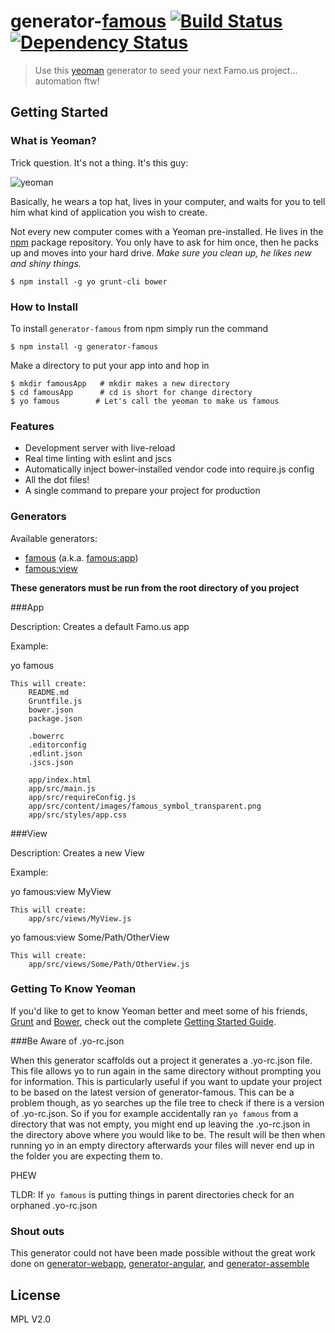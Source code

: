 # generator-[famous](http://famo.us) [![Build Status](https://travis-ci.org/Famous/generator-famous.svg)](https://travis-ci.org/Famous/generator-famous) [![Dependency Status](https://david-dm.org/Famous/generator-famous.svg)](https://david-dm.org/Famous/generator-famous)

> Use this [yeoman](http://yeoman.io) generator to seed your next Famo.us project... automation ftw!


## Getting Started

### What is Yeoman?

Trick question. It's not a thing. It's this guy:

![yeoman](http://i.imgur.com/JHaAlBJ.png)

Basically, he wears a top hat, lives in your computer, and waits for you to tell him what kind of application you wish to create.

Not every new computer comes with a Yeoman pre-installed. He lives in the [npm](https://npmjs.org) package repository. You only have to ask for him once, then he packs up and moves into your hard drive. *Make sure you clean up, he likes new and shiny things.*

```
$ npm install -g yo grunt-cli bower
```

### How to Install

To install ```generator-famous``` from npm simply run the command

```
$ npm install -g generator-famous
```

Make a directory to put your app into and hop in

```
$ mkdir famousApp   # mkdir makes a new directory
$ cd famousApp      # cd is short for change directory
$ yo famous        # Let's call the yeoman to make us famous
```

### Features

* Development server with live-reload
* Real time linting with eslint and jscs
* Automatically inject bower-installed vendor code into require.js config
* All the dot files!
* A single command to prepare your project for production

### Generators

Available generators:

* [famous](#app) (a.k.a. [famous:app](#app))
* [famous:view](#view)

**These generators must be run from the root directory of you project**

###App

Description:
    Creates a default Famo.us app
    
Example:
    
yo famous
    
    This will create:
        README.md
        Gruntfile.js
        bower.json
        package.json
        
        .bowerrc
        .editorconfig
        .edlint.json
        .jscs.json
        
        app/index.html
        app/src/main.js
        app/src/requireConfig.js
        app/src/content/images/famous_symbol_transparent.png
        app/src/styles/app.css

###View

Description:
    Creates a new View
    
Example:
    
yo famous:view MyView
    
    This will create:
        app/src/views/MyView.js
        
    
yo famous:view Some/Path/OtherView
    
    This will create:
        app/src/views/Some/Path/OtherView.js

### Getting To Know Yeoman

If you'd like to get to know Yeoman better and meet some of his friends, [Grunt](http://gruntjs.com) and [Bower](http://bower.io), check out the complete [Getting Started Guide](https://github.com/yeoman/yeoman/wiki/Getting-Started).

###Be Aware of .yo-rc.json

When this generator scaffolds out a project it generates a .yo-rc.json file.  This file allows yo to run again in the same directory without prompting you for information.  This is particularly useful if you want to update your project to be based on the latest version of generator-famous.  This can be a problem though, as yo searches up the file tree to check if there is a version of .yo-rc.json.   So if you for example accidentally ran ```yo famous``` from a directory that was not empty, you might end up leaving the .yo-rc.json in the directory above where you would like to be.  The result will be then when running yo in an empty directory afterwards your files will never end up in the folder you are expecting them to.

PHEW

TLDR: If ```yo famous``` is putting things in parent directories check for an orphaned .yo-rc.json

### Shout outs

This generator could not have been made possible without the great work done on [generator-webapp](https://github.com/yeoman/generator-webapp), [generator-angular](https://github.com/yeoman/generator-angular/blob/master/readme.md), and [generator-assemble](https://github.com/assemble/generator-assemble)

## License

MPL V2.0